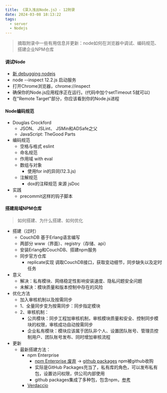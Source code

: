 ```yaml
---
title: 《深入浅出Node.js》- 12附录
date: 2024-03-08 18:13:22
tags:
  - server
  - Nodejs
---
```

>摘取附录中一些有用信息并更新：node如何在浏览器中调试、编码规范、搭建企业NPM仓库
#### 调试Node
- [新 debugging nodejs](https://nodejs.org/en/learn/getting-started/debugging)
- node --inspect 12.2.js 启动服务
- 打开Chrome浏览器，chrome://inspect
- 确保你的Node.js应用程序正在运行。(代码中加个setTimeout 5就可以)
- 在"Remote Target"部分，你应该看到你的Node.js进程

#### Node编码规范
- Douglas Crockford
  - JSON、 JSLint、 JSMin和ADSafe之父
  - JavaScript: TheGood Parts
- 编码规范
  - 空格与格式 eslint
  - 命名规范
  - 作用域 with eval
  - 数组与对象
    - 使用for in的异同(12.3.js)
  - 注解规范 
    - dox的注释规范 来源 jsDoc
- 实践
  - precommit这样的钩子脚本

#### 搭建局域NPM仓库
> 如何搭建、为什么搭建、如何优化
- 搭建（过时）
  - CouchDB 基于Erlang语言编写
  - 两部分 www（界面）、registry（存储、api） 
  - 安装Erlang和CouchDB、搭建npm服务
  - 同步官方仓库
    - replicate实现 调取CouchDB接口，获取变动细节，同步缺失以及定时任务
- 意义
  - 解决：私有模块、网络稳定性影响安装速度、隐私问题安全问题
  - 未解决：模块质量和版本控制中存在的风险
- 优化方法
  - 加入审核机制以及按需同步
  - 1、全量同步变为按需同步：同步指定模块
  - 2、审核机制：
    - 公共模块：同步工程加审核机制，审核模块质量和安全、控制同步模块的权限，审核成功自动按需同步
    - 企业私有模块：模块应该属于团队非个人、设置团队账号、管理员控制用户、团队账号发布、同时增加审核流程
- 更新
  - 最新搭建方法：
    - npm Enterprise
      - [npm Enterprise 废弃](https://docs.npmjs.com/enterprise)  -> [github packages](https://docs.github.com/en/packages/learn-github-packages/publishing-a-package) npm被github收购
      - 实际是GitHub Packages充当了，私有库的角色，可以发布私有包，设置访问权限，供公司内部使用
      - github packages集成了多种包，包含npm，[参考](https://docs.github.com/zh/packages/working-with-a-github-packages-registry/working-with-the-npm-registry)
    - [Verdaccio](https://verdaccio.org/docs/what-is-verdaccio)